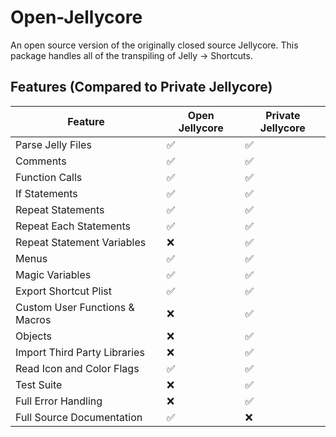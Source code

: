 # Open-Jellycore
An open source version of the originally closed source Jellycore. This package handles all of the transpiling of Jelly -> Shortcuts.

## Features (Compared to Private Jellycore)
| Feature                        | Open Jellycore | Private Jellycore |
| ------------------------------ | -------------- | ----------------- |
| Parse Jelly Files              | ✅             | ✅                |
| Comments                       | ✅             | ✅                |
| Function Calls                 | ✅             | ✅                |
| If Statements                  | ✅             | ✅                |
| Repeat Statements              | ✅             | ✅                |
| Repeat Each Statements         | ✅             | ✅                |
| Repeat Statement Variables     | ❌             | ✅                |
| Menus                          | ✅             | ✅                |
| Magic Variables                | ✅             | ✅                |
| Export Shortcut Plist          | ✅             | ✅                |
| Custom User Functions & Macros | ❌             | ✅                |
| Objects                        | ❌             | ✅                |
| Import Third Party Libraries   | ❌             | ✅                |
| Read Icon and Color Flags      | ✅             | ✅                |
| Test Suite                     | ❌             | ✅                |
| Full Error Handling            | ❌             | ✅                |
| Full Source Documentation      | ✅             | ❌                |
